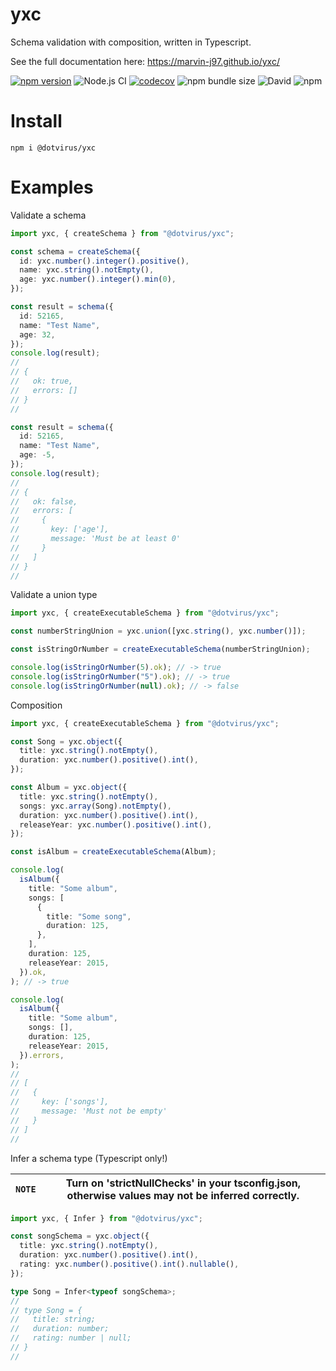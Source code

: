 # yxc

Schema validation with composition, written in Typescript.

See the full documentation here: https://marvin-j97.github.io/yxc/

[![npm version](https://badge.fury.io/js/%40dotvirus%2Fyxc.svg)](https://badge.fury.io/js/%40dotvirus%2Fyxc)
![Node.js CI](https://github.com/marvin-j97/yxc/workflows/Node.js%20CI/badge.svg)
[![codecov](https://codecov.io/gh/marvin-j97/yxc/branch/dev/graph/badge.svg)](https://codecov.io/gh/dotvirus/yxc)
![npm bundle size](https://img.shields.io/bundlephobia/minzip/@dotvirus/yxc)
![David](https://img.shields.io/david/dotvirus/yxc)
![npm](https://img.shields.io/npm/dw/@dotvirus/yxc)

# Install

```
npm i @dotvirus/yxc
```

# Examples

Validate a schema

```typescript
import yxc, { createSchema } from "@dotvirus/yxc";

const schema = createSchema({
  id: yxc.number().integer().positive(),
  name: yxc.string().notEmpty(),
  age: yxc.number().integer().min(0),
});

const result = schema({
  id: 52165,
  name: "Test Name",
  age: 32,
});
console.log(result);
//
// {
//   ok: true,
//   errors: []
// }
//

const result = schema({
  id: 52165,
  name: "Test Name",
  age: -5,
});
console.log(result);
//
// {
//   ok: false,
//   errors: [
//     {
//       key: ['age'],
//       message: 'Must be at least 0'
//     }
//   ]
// }
//
```

Validate a union type

```typescript
import yxc, { createExecutableSchema } from "@dotvirus/yxc";

const numberStringUnion = yxc.union([yxc.string(), yxc.number()]);

const isStringOrNumber = createExecutableSchema(numberStringUnion);

console.log(isStringOrNumber(5).ok); // -> true
console.log(isStringOrNumber("5").ok); // -> true
console.log(isStringOrNumber(null).ok); // -> false
```

Composition

```typescript
import yxc, { createExecutableSchema } from "@dotvirus/yxc";

const Song = yxc.object({
  title: yxc.string().notEmpty(),
  duration: yxc.number().positive().int(),
});

const Album = yxc.object({
  title: yxc.string().notEmpty(),
  songs: yxc.array(Song).notEmpty(),
  duration: yxc.number().positive().int(),
  releaseYear: yxc.number().positive().int(),
});

const isAlbum = createExecutableSchema(Album);

console.log(
  isAlbum({
    title: "Some album",
    songs: [
      {
        title: "Some song",
        duration: 125,
      },
    ],
    duration: 125,
    releaseYear: 2015,
  }).ok,
); // -> true

console.log(
  isAlbum({
    title: "Some album",
    songs: [],
    duration: 125,
    releaseYear: 2015,
  }).errors,
);
//
// [
//   {
//     key: ['songs'],
//     message: 'Must not be empty'
//   }
// ]
//
```

Infer a schema type (Typescript only!)

| `NOTE` | Turn on 'strictNullChecks' in your tsconfig.json, otherwise values may not be inferred correctly. |
| ------ | ------------------------------------------------------------------------------------------------- |

```typescript
import yxc, { Infer } from "@dotvirus/yxc";

const songSchema = yxc.object({
  title: yxc.string().notEmpty(),
  duration: yxc.number().positive().int(),
  rating: yxc.number().positive().int().nullable(),
});

type Song = Infer<typeof songSchema>;
//
// type Song = {
//   title: string;
//   duration: number;
//   rating: number | null;
// }
//
```
